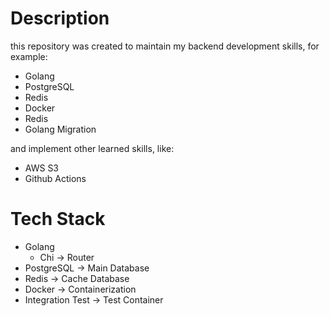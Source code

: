 # Description
this repository was created to maintain my backend development skills, for example:
- Golang
- PostgreSQL
- Redis
- Docker
- Redis
- Golang Migration

and implement other learned skills, like: 
- AWS S3
- Github Actions

# Tech Stack
- Golang
    - Chi -> Router
- PostgreSQL -> Main Database
- Redis -> Cache Database
- Docker -> Containerization
- Integration Test -> Test Container